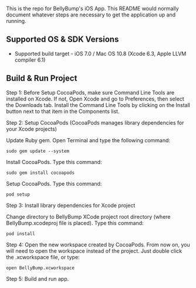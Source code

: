 This is the repo for BellyBump's iOS App.
This README would normally document whatever steps are necessary to get the
application up and running.

Supported OS & SDK Versions
-----------------------------

* Supported build target - iOS 7.0 / Mac OS 10.8 (Xcode 6.3, Apple LLVM compiler 6.1)


Build & Run Project
-----------------------------


Step 1: Before Setup CocoaPods, make sure Command Line Tools are installed on Xcode. If not, Open Xcode and go to Preferences, then select the Downloads tab. Install the Command Line Tools by clicking on the Install button next to that item in the Components list.


Step 2: Setup CocoaPods (CocoaPods manages library dependencies for your Xcode projects)

Update Ruby gem. Open Terminal and type the following command:

	sudo gem update --system

Install CocoaPods. Type this command:

	sudo gem install cocoapods

Setup CocoaPods. Type this command:

	pod setup


Step 3: Install library dependencies for Xcode project

Change directory to BellyBump XCode project root directory (where BellyBump.xcodeproj file is placed). Type this command:

	pod install


Step 4: Open the new workspace created by CocoaPods. From now on, you will need to open the workspace instead of the project. Just double click the .xcworkspace file, or type:

	open BellyBump.xcworkspace


Step 5: Build and run app.

